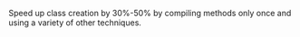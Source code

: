 Speed up class creation by 30%-50% by compiling methods only once and using a variety of other techniques.
